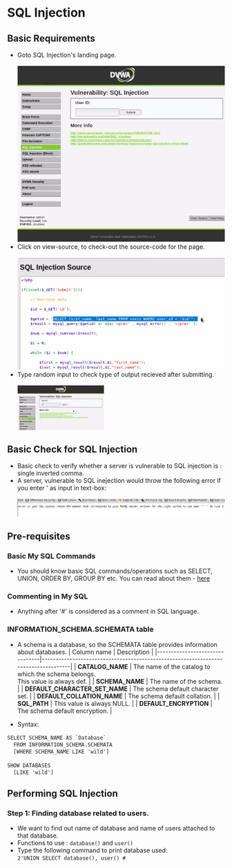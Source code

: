 # SQL Injection

## Basic Requirements

* Goto SQL Injection's landing page.<br><br>
<img src="./images/01.sql_injection_landign_page.png"></img>
* Click on view-source, to check-out the source-code for the page.<br><br>
<img src="./images/02.SQL_injection_source.png"></img>
* Type random input to check type of output recieved after submitting.<br><br>
<img src="./images/03.enter_input.gif"></img>

## Basic Check for SQL Injection

* Basic check to verify whether a server is vulnerable to SQL injection is : single inverted comma.
* A server, vulnerable to SQL inejection would throw the following error if you enter ' as input in text-box:<br><br>
<img src="./images/04.error_msg.png"></img>

## Pre-requisites
### Basic My SQL Commands
* You should know basic SQL commands/operations such as SELECT, UNION, ORDER BY, GROUP BY etc. You can read about them - [here](https://dev.mysql.com/doc/refman/8.0/en/sql-syntax.html)

### Commenting in My SQL
* Anything after '#' is considered as a comment in SQL language.

### INFORMATION_SCHEMA.SCHEMATA table
* A schema is a database, so the SCHEMATA table provides information about databases.
| Column name                    | Description                                                                        |
|--------------------------------|------------------------------------------------------------------------------------|
| **CATALOG_NAME**               | The name of the catalog to which the schema belongs.<br> This value is always def. |
| **SCHEMA_NAME**                | The name of the schema.                                                            |
| **DEFAULT_CHARACTER_SET_NAME** | The schema default character set.                                                  |
| **DEFAULT_COLLATION_NAME**     | The schema default collation.                                                      |
| **SQL_PATH**                   | This value is always NULL.                                                         |
| **DEFAULT_ENCRYPTION**         | The schema default encryption.                                                     |

* Syntax:<br>
```
SELECT SCHEMA_NAME AS `Database`
  FROM INFORMATION_SCHEMA.SCHEMATA
  [WHERE SCHEMA_NAME LIKE 'wild']

SHOW DATABASES
  [LIKE 'wild']
```

## Performing SQL Injection
### Step 1: Finding database related to users.
* We want to find out name of database and name of users attached to that database.
* Functions to use : `database()` and `user()` 
* Type the following command to print database used:<br>
`2'UNION SELECT database(), user() # `
